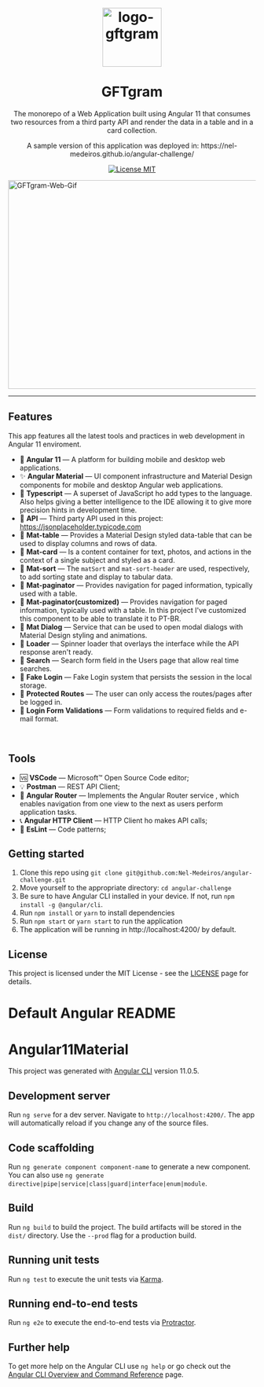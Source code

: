 <h1 align="center">
<!-- <img src="https://i.ibb.co/qrDMMKV/Group-68.png" alt="Group-68" border="0"> -->
<br>
  <img src="https://i.ibb.co/qrDMMKV/Group-68.png" alt="logo-gftgram" width="120">
<br>
<br>
GFTgram
</h1>

<p align="center">The monorepo of a Web Application built using Angular 11 that consumes two resources from a third party API and render the data in a table and in a card collection.</p>
<p align="center">A sample version of this application was deployed in: https://nel-medeiros.github.io/angular-challenge/ </p>

<p align="center">
  <a href="https://opensource.org/licenses/MIT">
    <img src="https://img.shields.io/badge/License-MIT-blue.svg" alt="License MIT">
  </a>
</p>
  <img src="https://i.ibb.co/5TN6WzD/ezgif-com-gif-maker.gif" alt="GFTgram-Web-Gif" height="425" width="650">
</div>

<hr />

## Features

This app features all the latest tools and practices in web development in Angular 11 enviroment.

- 🚀 **Angular 11** — A platform for building mobile and desktop web applications. 
- ✨ **Angular Material** — UI component infrastructure and Material Design components for mobile and desktop Angular web applications.
- 💎 **Typescript** — A superset of JavaScript ho add types to the language. Also helps giving a better intelligence to the IDE allowing it to give more precision hints in development time.
- 💽 **API** — Third party API used in this project: https://jsonplaceholder.typicode.com
- 📌 **Mat-table** — Provides a Material Design styled data-table that can be used to display columns and rows of data.
- 📌 **Mat-card** — Is a content container for text, photos, and actions in the context of a single subject and styled as a card.
- 📌 **Mat-sort** — The `matSort` and `mat-sort-header` are used, respectively, to add sorting state and display to tabular data.
- 📌 **Mat-paginator** — Provides navigation for paged information, typically used with a table.
- 📌 **Mat-paginator(customized)** — Provides navigation for paged information, typically used with a table. In this project I've customized this component to be able to translate it to PT-BR.
- 📌 **Mat Dialog** — Service that can be used to open modal dialogs with Material Design styling and animations.
- 📌 **Loader** — Spinner loader that overlays the interface while the API response aren't ready.
- 📌 **Search** — Search form field in the Users page that allow real time searches. 
- 📌 **Fake Login** — Fake Login system that persists the session in the local storage.
- 📌 **Protected Routes** — The user can only access the routes/pages after be logged in.
- 📌 **Login Form Validations** — Form validations to required fields and e-mail format.
<br>

## Tools

- 🆚 **VSCode** — Microsoft™ Open Source Code editor;
- 💡 **Postman** — REST API Client;
- 🔀 **Angular Router** — Implements the Angular Router service , which enables navigation from one view to the next as users perform application tasks.
- 📞 **Angular HTTP Client** — HTTP Client ho makes API calls;
- 📐 **EsLint** — Code patterns;

## Getting started

1. Clone this repo using `git clone git@github.com:Nel-Medeiros/angular-challenge.git`
2. Move yourself to the appropriate directory: `cd angular-challenge`<br />
3. Be sure to have Angular CLI installed in your device. If not, run `npm install -g @angular/cli`.<br />
4. Run `npm install` or `yarn` to install dependencies<br />
5. Run `npm start` or `yarn start` to run the application<br />
5. The application will be running in http://localhost:4200/ by default.<br />

## License

This project is licensed under the MIT License - see the [LICENSE](https://opensource.org/licenses/MIT) page for details.





# Default Angular README

# Angular11Material

This project was generated with [Angular CLI](https://github.com/angular/angular-cli) version 11.0.5.

## Development server

Run `ng serve` for a dev server. Navigate to `http://localhost:4200/`. The app will automatically reload if you change any of the source files.

## Code scaffolding

Run `ng generate component component-name` to generate a new component. You can also use `ng generate directive|pipe|service|class|guard|interface|enum|module`.

## Build

Run `ng build` to build the project. The build artifacts will be stored in the `dist/` directory. Use the `--prod` flag for a production build.

## Running unit tests

Run `ng test` to execute the unit tests via [Karma](https://karma-runner.github.io).

## Running end-to-end tests

Run `ng e2e` to execute the end-to-end tests via [Protractor](http://www.protractortest.org/).

## Further help

To get more help on the Angular CLI use `ng help` or go check out the [Angular CLI Overview and Command Reference](https://angular.io/cli) page.
